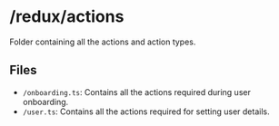 # /redux/actions
Folder containing all the actions and action types.

## Files
- `/onboarding.ts`: Contains all the actions required during user onboarding.
- `/user.ts`: Contains all the actions required for setting user details.

